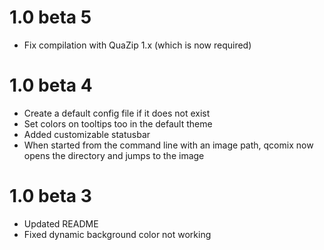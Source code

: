 # 1.0 beta 5
* Fix compilation with QuaZip 1.x (which is now required)

# 1.0 beta 4
* Create a default config file if it does not exist
* Set colors on tooltips too in the default theme
* Added customizable statusbar
* When started from the command line with an image path, qcomix now opens the directory and jumps to the image

# 1.0 beta 3
* Updated README
* Fixed dynamic background color not working
